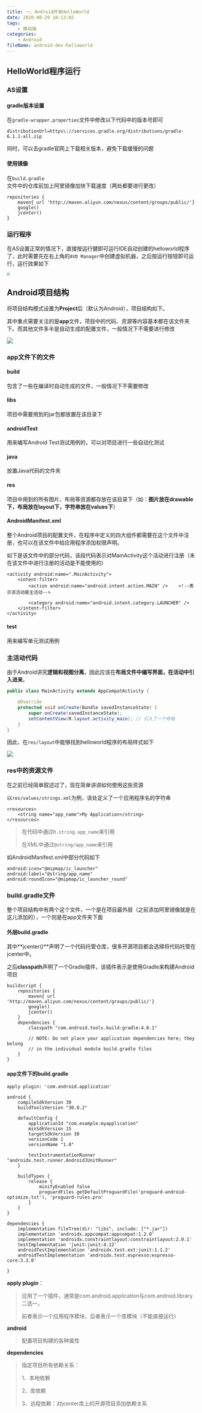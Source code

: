 ```yaml
---
title: 一、Android开发HelloWorld
date: 2020-08-29 10:13:02
tags:
	- 移动端
categories:
	- Android
fileName: android-dev-helloworld
---
```


## HelloWorld程序运行

### AS设置

#### gradle版本设置

在`gradle-wrapper.properties`文件中修改以下代码中的版本号即可

```
distributionUrl=https\://services.gradle.org/distributions/gradle-6.1.1-all.zip
```

同时，可以去gradle官网上下载相关版本，避免下载缓慢的问题

#### 使用镜像

在`build.gradle`文件中的仓库前加上阿里镜像加快下载速度（两处都要进行更改）

```
repositories {
    maven{ url 'http://maven.aliyun.com/nexus/content/groups/public/'}
    google()
    jcenter()
}
```

### 运行程序

在AS设置正常的情况下，直接按运行健即可运行IDE自动创建的helloworld程序了，此时需要先在右上角的`AVD Manager`中创建虚拟机器，之后按运行按钮即可运行，运行效果如下

<img src="http://cdn.ziyedy.top/%E4%B8%80%E3%80%81Android%E5%BC%80%E5%8F%91HelloWorld/helloworld.png" style="zoom:50%;" />

## Android项目结构

将项目结构模式设置为**Project**后（默认为Android），项目结构如下。

其中重点需要关注的是**app**文件，项目中的代码、资源等内容基本都在该文件夹下。而其他文件多半是自动生成的配置文件，一般情况下不需要进行修改

![](http://cdn.ziyedy.top/%E4%B8%80%E3%80%81Android%E5%BC%80%E5%8F%91HelloWorld/%E9%A1%B9%E7%9B%AE%E7%BB%93%E6%9E%84.png)

### app文件下的文件

#### build

包含了一些在编译时自动生成的文件，一般情况下不需要修改

#### libs

项目中需要用到的jar包都放置在该目录下

#### androidTest

用来编写Android Test测试用例的，可以对项目进行一些自动化测试

#### java

放置Java代码的文件夹

#### res

项目中用到的所有图片、布局等资源都存放在该目录下（如：**图片放在drawable下，布局放在layout下，字符串放在values下**）

#### AndroidManifest.xml

整个Android项目的配置文件，在程序中定义的四大组件都需要在这个文件中注册，也可以在该文件中给应用程序添加权限声明。

如下是该文件中的部分代码，该段代码表示对MainActivity这个活动进行注册（未在该文件中进行注册的活动是不能使用的）

```
<activity android:name=".MainActivity">
    <intent-filter>
        <action android:name="android.intent.action.MAIN" />	<!--表示该活动是主活动-->

        <category android:name="android.intent.category.LAUNCHER" />
    </intent-filter>
</activity>
```

#### test

用来编写单元测试用例

### 主活动代码

由于Android讲究**逻辑和视图分离**，因此应该在**布局文件中编写界面，在活动中引入进来**。

```java
public class MainActivity extends AppCompatActivity {

    @Override
    protected void onCreate(Bundle savedInstanceState) {
        super.onCreate(savedInstanceState);
        setContentView(R.layout.activity_main);	// 引入了一个布局
    }
}
```

因此，在`res/layout`中能够找到helloworld程序的布局样式如下

![](http://cdn.ziyedy.top/%E4%B8%80%E3%80%81Android%E5%BC%80%E5%8F%91HelloWorld/%E5%B8%83%E5%B1%80.png)



### res中的资源文件

在之前已经简单叙述过了，现在简单讲讲如何使用这些资源

以`res/values/strings.xml`为例，该处定义了一个应用程序名的字符串

```
<resources>
    <string name="app_name">My Application</string>
</resources>
```

> 在代码中通过`R.string.app_name`来引用
>
> 在XML中通过`@string/app_name`来引用

如AndroidManifest.xml中部分代码如下

```
android:icon="@mipmap/ic_launcher"
android:label="@string/app_name"
android:roundIcon="@mipmap/ic_launcher_round"
```



### build.gradle文件

整个项目结构中有两个这个文件，一个是在项目最外层（之前添加阿里镜像就是在这儿添加的），一个则是在app文件夹下面

#### 外层build.gradle

其中**jcenter()**声明了一个代码托管仓库，很多开源项目都会选择将代码托管在jcenter中。

之后**classpath**声明了一个Gradle插件，该插件表示是使用Gradle来构建Android项目

```
buildscript {
    repositories {
        maven{ url 'http://maven.aliyun.com/nexus/content/groups/public/'}
        google()
        jcenter()
    }
    dependencies {
        classpath "com.android.tools.build:gradle:4.0.1"

        // NOTE: Do not place your application dependencies here; they belong
        // in the individual module build.gradle files
    }
}
```

#### app文件下的build.gradle

```
apply plugin: 'com.android.application'

android {
    compileSdkVersion 30
    buildToolsVersion "30.0.2"

    defaultConfig {
        applicationId "com.example.myapplication"
        minSdkVersion 15
        targetSdkVersion 30
        versionCode 1
        versionName "1.0"

        testInstrumentationRunner "androidx.test.runner.AndroidJUnitRunner"
    }

    buildTypes {
        release {
            minifyEnabled false
            proguardFiles getDefaultProguardFile('proguard-android-optimize.txt'), 'proguard-rules.pro'
        }
    }
}

dependencies {
    implementation fileTree(dir: "libs", include: ["*.jar"])
    implementation 'androidx.appcompat:appcompat:1.2.0'
    implementation 'androidx.constraintlayout:constraintlayout:2.0.1'
    testImplementation 'junit:junit:4.12'
    androidTestImplementation 'androidx.test.ext:junit:1.1.2'
    androidTestImplementation 'androidx.test.espresso:espresso-core:3.3.0'

}
```

**apply plugin**：

> 应用了一个插件，通常是com.android.application与com.android.library二选一。
>
> 前者表示一个应用程序模块，后者表示一个库模块（不能直接运行）

**android**

> 配置项目构建的各种属性

**dependencies**

> 指定项目所有依赖关系：
>
> 1、本地依赖
>
> 2、库依赖
>
> 3、远程依赖：对jcenter库上的开源项目添加依赖关系